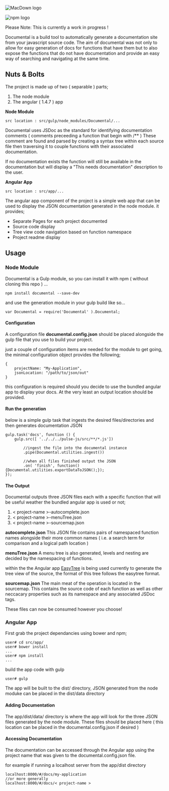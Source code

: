 ![MacDown logo](http://i.imgur.com/bJlqZD2.png)

![npm logo](https://badge.fury.io/js/documental.svg)

Please Note: This is currently a work in progress !


Documental is a build tool to automatically generate a documentation site from your javascript source code. The aim of documental was not only to allow for easy generation of docs for functions that have them but to also expose the functions that do not have documentation and provide an easy way of searching and navigating at the same time.

## Nuts & Bolts
The project is made up of two ( separable ) parts;

1. The node module
2. The angular ( 1.4.7 ) app

**Node Module**
<pre><code>src location : src/gulp/node_modules/Documental/...</code></pre>

Documental uses JSDoc as the standard for identifying documentation comments ( comments preceeding a function that begin with /** ) These comment are found and parsed by creating a syntax tree within each source file then traversing it to couple functions with their associated documentation.

If no documentation exists the function will still be available in the documentation but will display a "This needs documentation" description to the user.



**Angular App**
<pre><code>src location : src/app/...</code></pre>

The angular app component of the project is a simple web app that can be used to display the JSON documentation generated in the node module. it provides;

* Separate Pages for each project documented
* Source code display
* Tree view code navigation based on function namespace
* Project readme display

## Usage
### Node Module
Documental is a Gulp module, so you can install it with npm ( without cloning this repo ) ...
<pre><code>npm install documental --save-dev</code></pre>
and use the generation module in your gulp build like so...
<pre><code>var Documental = require('Documental' ).Documental;</code></pre>

#### Configuration
A configuration file **documental.config.json** should be placed alongside the gulp file that you use to build your project.

just a couple of configuration items are needed for the module to get going, the minimal configuration object provides the following;

<pre><code>{
	projectName: "My-Application",
	jsonLocation: "/path/to/json/out"
}
</code></pre>

this configuration is required should you decide to use the bundled angular app to display your docs. At the very least an output location should be provided.

#### Run the generation
below is a simple gulp task that ingests the desired files/directories and then generates documentation JSON

<pre><code>gulp.task('docs', function () {
    gulp.src([ '../../../pulse-js/src/**/*.js'])

        //ingest the file into the documental instance
        .pipe(Documental.utilities.ingest())

        //when all files finished output the JSON
        .on( 'finish', function(){Documental.utilities.exportDataToJSON();});
});
</code></pre>

#### The Output
Documental outputs three JSON files each with a specific function that will be useful weather the bundled angular app is used or not;

1. < project-name >-autocomplete.json
2. < project-name >-menuTree.json
3. < project-name >-sourcemap.json

**autocomplete.json**
This JSON file contains pairs of namespaced function names alongside their more common names ( i.e. a search term for comparison and a logical path location )

**menuTree.json**
A menu tree is also generated, levels and nesting are decided by the namespacing of functions.

within the the Angular app [EasyTree](http://www.easyjstree.com/) is being used currently to generate the tree view of the source, the format of this tree follows the easytree format.

**sourcemap.json**
The main meat of the operation is located in the sourcemap. This contains the source code of each function as well as other neccacary properties such as its namespace and any associated JSDoc tags.

These files can now be consumed however you choose!

### Angular App

First grab the project dependancies using bower and npm;
<pre><code>user# cd src/app/
user# bower install
...
user# npm install
...
</code></pre>

build the app code with gulp
<pre><code>user# gulp
</code></pre>

The app will be built to the dist/ directory, JSON generated from the node moduke can be placed in the dist/data directory

#### Adding Documentation
The app/dist/data/ directory is where the app will look for the three JSON files generated by the node module. These files should be placed here ( this location can be placed in the documental.config.json if desired )

#### Accessing Documentation
The documentation can be accessed through the Angular app using the project name that was given to the documental.config.json file.

for example if running a localhost server from the app/dist directory

<pre><code>localhost:8000/#/docs/my-application
//or more generally
localhost:8000/#/docs/< project-name >
</code></pre>

